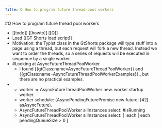 ---Title: Q How to program future thread pool workers---#Q How to program future thread pool workers- [[todo]] [[howto]] [[Q]]- Load [[GT Shorts load script]]- Motivation: the Typist class in the GtShorts package will type stuff into a page using a thread, but each request will fork a new thread. Instead we want to order the threads, so a series of requests will be executed in sequence by a single worker.- #Looking at AsyncFutureThreadPoolWorker    - I found {{gtClass:name=AsyncFutureThreadPoolWorker}} and {{gtClass:name=AsyncFutureThreadPoolWorkerExamples}}., but there are no practical examples.-     - worker := AsyncFutureThreadPoolWorker new.worker startup.worker    - worker schedule: (AsyncPendingFuturePromise new future: [42] asAsyncFuture).    - AsyncFutureThreadPoolWorker allInstances select: #isRunning    - AsyncFutureThreadPoolWorker allInstances	select: [ :each | each pendingQueueSize > 0 ]